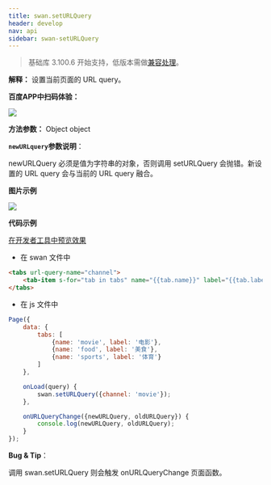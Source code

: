 ```yaml
---
title: swan.setURLQuery
header: develop
nav: api
sidebar: swan-setURLQuery
---
```


 

> 基础库 3.100.6 开始支持，低版本需做[兼容处理](/develop/swan/compatibility/)。

**解释：** 设置当前页面的 URL query。
<!-- 如果调用 swan.setURLQuery 导致 URL query 更新，则会同步地调用当前页面的 onURLQueryChange，并引起带有 url-query-name 属性的 [tabs](/develop/component/nav/#tabs/) 组件更新视图。 -->

**百度APP中扫码体验：**

<img src="https://b.bdstatic.com/miniapp/assets/images/doc_demo/setURLQuery.png"  class="demo-qrcode-image" />

**方法参数：** Object object

**`newURLquery`参数说明**：

newURLQuery 必须是值为字符串的对象，否则调用 setURLQuery 会抛错。新设置的 URL query 会与当前的 URL query 融合。

**图片示例**

<div class="m-doc-custom-examples">
    <div class="m-doc-custom-examples-correct">
        <img src="https://b.bdstatic.com/miniapp/images/setURLQuery.gif">
    </div>
    <div class="m-doc-custom-examples-correct">
        <img src=" ">
    </div>
    <div class="m-doc-custom-examples-correct">
        <img src=" ">
    </div>     
</div>

**代码示例**
 
<a href="swanide://fragment/3a389c6476a58e0418b7aa40427f7e381573991590910" title="在开发者工具中预览效果" target="_self">在开发者工具中预览效果</a>

* 在 swan 文件中

```html
<tabs url-query-name="channel">
    <tab-item s-for="tab in tabs" name="{{tab.name}}" label="{{tab.label}}" />
</tabs>
```

* 在 js 文件中
```js
Page({
    data: {
        tabs: [
            {name: 'movie', label: '电影'},
            {name: 'food', label: '美食'},
            {name: 'sports', label: '体育'}
        ]
    },

    onLoad(query) {
        swan.setURLQuery({channel: 'movie'});
    },

    onURLQueryChange({newURLQuery, oldURLQuery}) {
        console.log(newURLQuery, oldURLQuery);
    }
});

```

**Bug & Tip**：

调用 swan.setURLQuery 则会触发 onURLQueryChange 页面函数。
